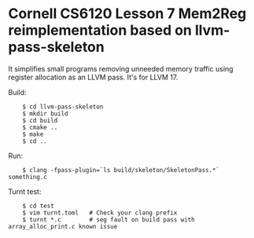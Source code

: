 # Cornell CS6120 Lesson 7 Mem2Reg reimplementation based on llvm-pass-skeleton

It simplifies small programs removing unneeded memory traffic using register allocation as an LLVM pass.
It's for LLVM 17.

Build:
```
    $ cd llvm-pass-skeleton
    $ mkdir build
    $ cd build
    $ cmake ..
    $ make
    $ cd ..
```
Run:
```
    $ clang -fpass-plugin=`ls build/skeleton/SkeletonPass.*` something.c
```
Turnt test:
```
    $ cd test
    $ vim turnt.toml   # Check your clang prefix
    $ turnt *.c        # seg fault on build pass with array_alloc_print.c known issue
```
